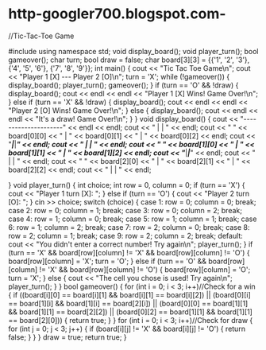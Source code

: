 # http-googler700.blogspot.com-
//Tic-Tac-Toe Game

#include <iostream>
using namespace std;
void display_board();
void player_turn();
bool gameover();
char turn;
bool draw = false;
char board[3][3] = {{'1', '2', '3'}, {'4', '5', '6'}, {'7', '8', '9'}};
int main()
{
cout << "Tic Tac Toe Game\n";
cout << "Player 1 [X] --- Player 2 [O]\n";
turn = 'X';
while (!gameover())
{
display_board();
player_turn();
gameover();
}
if (turn == 'O' && !draw)
{
display_board();
cout << endl << endl << "Player 1 [X] Wins! Game Over!\n";
}
else if (turn == 'X' && !draw)
{
display_board();
cout << endl << endl << "Player 2 [O] Wins! Game Over!\n";
}
else
{
display_board();
cout << endl << endl << "It's a draw! Game Over!\n";
}
}
void display_board()
{
cout << "---------------------" << endl << endl;
cout << " | | " << endl;
cout << " " << board[0][0] << " | " << board[0][1] << " | " << board[0][2] << endl;
cout << "_____|_____|_____" << endl;
cout << " | | " << endl;
cout << " " << board[1][0] << " | " << board[1][1] << " | " << board[1][2] << endl;
cout << "_____|_____|_____" << endl;
cout << " | | " << endl;
cout << " " << board[2][0] << " | " << board[2][1] << " | " << board[2][2] << endl;
cout << " | | " << endl;

}
void player_turn()
{
int choice;
int row = 0, column = 0;
if (turn == 'X')
{
cout << "Player 1 turn [X]: ";
}
else if (turn == 'O')
{
cout << "Player 2 turn [O]: ";
}
cin >> choice;
switch (choice)
{
case 1: row = 0; column = 0; break;
case 2: row = 0; column = 1; break;
case 3: row = 0; column = 2; break;
case 4: row = 1; column = 0; break;
case 5: row = 1; column = 1; break;
case 6: row = 1; column = 2; break;
case 7: row = 2; column = 0; break;
case 8: row = 2; column = 1; break;
case 9: row = 2; column = 2; break;
default:
cout << "You didn't enter a correct number! Try again\n";
player_turn();
}
if (turn == 'X' && board[row][column] != 'X' && board[row][column] != 'O')
{
board[row][column] = 'X';
turn = 'O';
}
else if (turn == 'O' && board[row][column] != 'X' && board[row][column] != 'O')
{
board[row][column] = 'O';
turn = 'X';
}
else
{
cout << "The cell you chose is used! Try again\n";
player_turn();
}
}
bool gameover()
{
for (int i = 0; i < 3; i++)//Check for a win
{
if ((board[i][0] == board[i][1] && board[i][1] == board[i][2]) || (board[0][i] == board[1][i] && board[1][i] == board[2][i]) || (board[0][0] == board[1][1] && board[1][1] == board[2][2]) || (board[0][2] == board[1][1] && board[1][1] == board[2][0]))
{
return true;
}
}
for (int i = 0; i < 3; i++)//Check for draw
{
for (int j = 0; j < 3; j++)
{
if (board[i][j] != 'X' && board[i][j] != 'O')
{
return false;
}
}
}
draw = true;
return true;
}
